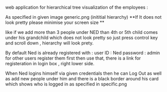 web application for hierarchical tree visualization  of the employees :

As specified in given image generic.png (inititial hierarchy)
**If It does not look pretty please minimise your screen size **

like if we add more than 3 people under NED than 4th or 5th child comes under his grandchild which does not look pretty so just press control key and scroll down , hierarchy will look prety.

By default Ned is already registered with : 
  user ID : Ned
  password : admin
for other users register them first then use that, there is a link for registeration in login box , right lower side.

When Ned logins himself via given credentials then he can Log Out as well as add new people under him 
and there is a black border around his card which shows who is logged in as specified in specific.png

